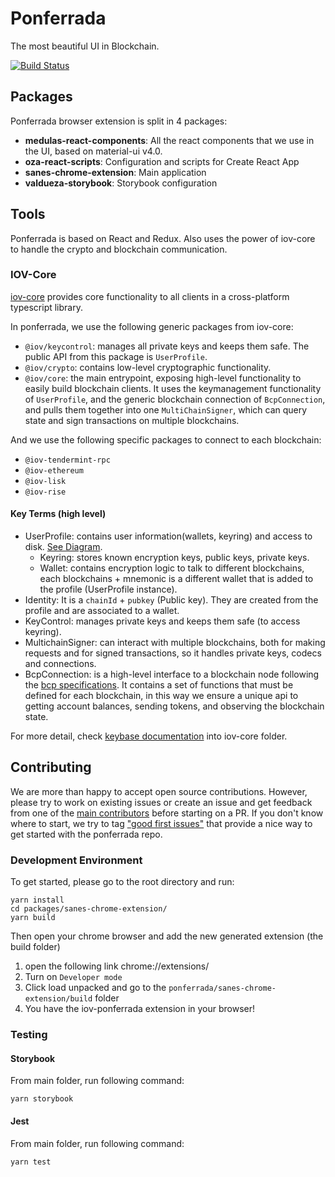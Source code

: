 # Ponferrada

The most beautiful UI in Blockchain.

[![Build Status](https://travis-ci.com/iov-one/ponferrada.svg?token=mAzyz4hbUq3XZX1unzvx&branch=master)](https://travis-ci.com/iov-one/ponferrada)

## Packages

Ponferrada browser extension is split in 4 packages:

- **medulas-react-components**: All the react components that we use in the UI, based on material-ui v4.0.
- **oza-react-scripts**: Configuration and scripts for Create React App
- **sanes-chrome-extension**: Main application
- **valdueza-storybook**: Storybook configuration

## Tools

Ponferrada is based on React and Redux. Also uses the power of iov-core to handle the crypto and blockchain communication.

### IOV-Core

[iov-core](https://github.com/iov-one/iov-core) provides core functionality to all clients in a cross-platform typescript library.

In ponferrada, we use the following generic packages from iov-core:

- `@iov/keycontrol`: manages all private keys and keeps them safe. The public API from this package is `UserProfile`.
- `@iov/crypto`: contains low-level cryptographic functionality.
- `@iov/core`: the main entrypoint, exposing high-level functionality to easily build blockchain clients. It uses the keymanagement functionality of `UserProfile`, and the generic blockchain connection of `BcpConnection`, and pulls them together into one `MultiChainSigner`, which can query state and sign transactions on multiple blockchains.

And we use the following specific packages to connect to each blockchain:

- `@iov-tendermint-rpc`
- `@iov-ethereum`
- `@iov-lisk`
- `@iov-rise`

#### Key Terms (high level)

- UserProfile: contains user information(wallets, keyring) and access to disk. [See Diagram](https://raw.githubusercontent.com/iov-one/iov-core/master/docs/KeyBaseDiagram.png).
  - Keyring: stores known encryption keys, public keys, private keys.
  - Wallet: contains encryption logic to talk to different blockchains, each blockchains + mnemonic is a different wallet that is added to the profile (UserProfile instance).
- Identity: It is a `chainId` + `pubkey` (Public key). They are created from the profile and are associated to a wallet.
- KeyControl: manages private keys and keeps them safe (to access keyring).
- MultichainSigner: can interact with multiple blockchains, both for making requests and for signed transactions, so it handles private keys, codecs and connections.
- BcpConnection: is a high-level interface to a blockchain node following the [bcp specifications](https://github.com/iov-one/bcp-spec). It contains a set of functions that must be defined for each blockchain, in this way we ensure a unique api to getting account balances, sending tokens, and observing the blockchain state.

For more detail, check [keybase documentation](https://github.com/iov-one/iov-core/blob/master/docs/KeyBase.md) into iov-core folder.

## Contributing

We are more than happy to accept open source contributions. However, please try
to work on existing issues or create an issue and get feedback from one of the
[main contributors](https://github.com/iov-one/ponferrada/graphs/contributors)
before starting on a PR. If you don't know where to start, we try to tag
["good first issues"](https://github.com/iov-one/ponferrada/issues?q=is%3Aissue+is%3Aopen+label%3A%22good+first+issue%22)
that provide a nice way to get started with the ponferrada repo.

### Development Environment

To get started, please go to the root directory and run:

```
yarn install
cd packages/sanes-chrome-extension/
yarn build
```

Then open your chrome browser and add the new generated extension (the build folder)

1. open the following link chrome://extensions/
2. Turn on `Developer mode`
3. Click load unpacked and go to the `ponferrada/sanes-chrome-extension/build` folder
4. You have the iov-ponferrada extension in your browser!

### Testing

#### Storybook

From main folder, run following command:

```
yarn storybook
```

#### Jest

From main folder, run following command:

```
yarn test
```
